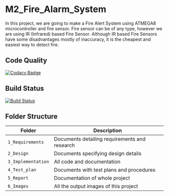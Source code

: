 # M2_Fire_Alarm_System

In this project, we are going to make a Fire Alert System using ATMEGA8 microcontroller and fire sensor. Fire sensor can be of any type, however we are using IR (Infrared) based Fire Sensor. Although IR based Fire Sensors have some disadvantages mostly of inaccuracy, it is the cheapest and easiest way to detect fire.

## Code Quality
[![Codacy Badge](https://app.codacy.com/project/badge/Grade/f5bd019a6eb0418dbba08a166a32a9ab)](https://www.codacy.com/gh/cedricxavi/M2_Fire_Alarm_System/dashboard?utm_source=github.com&amp;utm_medium=referral&amp;utm_content=cedricxavi/M2_Fire_Alarm_System&amp;utm_campaign=Badge_Grade)

## Build Status 
[![Build Status](https://github.com/cedricxavi/M2_Fire_Alarm_System/actions/workflows/compile.yml/badge.svg)](https://github.com/cedricxavi/M2_Fire_Alarm_System/actions/workflows/compile.yml)

## Folder Structure
Folder             | Description
-------------------| -----------------------------------------
`1_Requirements`   | Documents detailing requirements and research
`2_Design`         | Documents specifying design details
`3_Implementation` | All code and documentation
`4_Test_plan`      | Documents with test plans and procedures
`5_Report`         | Documentation of whole project
`6_Images`         | All the output images of this project
